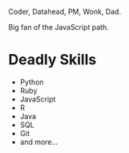 Coder, Datahead, PM, Wonk, Dad.

Big fan of the JavaScript path.

Deadly Skills
=============
* Python
* Ruby
* JavaScript
* R
* Java
* SQL
* Git
* and more...

